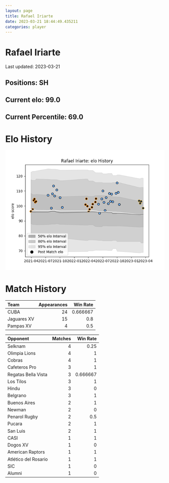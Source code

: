 ```yaml
---  
layout: page  
title: Rafael Iriarte  
date: 2023-03-21 18:44:49.435211  
categories: player  
---
```

# Rafael Iriarte


Last updated: 2023-03-21
## Positions: SH

## Current elo: 99.0

## Current Percentile: 69.0

# Elo History


![elo history](history_RafaelIriarte.png)
# Match History


| Team        |   Appearances |   Win Rate |
|:------------|--------------:|-----------:|
| CUBA        |            24 |   0.666667 |
| Jaguares XV |            15 |   0.8      |
| Pampas XV   |             4 |   0.5      |

| Opponent             |   Matches |   Win Rate |
|:---------------------|----------:|-----------:|
| Selknam              |         4 |   0.25     |
| Olimpia Lions        |         4 |   1        |
| Cobras               |         4 |   1        |
| Cafeteros Pro        |         3 |   1        |
| Regatas Bella Vista  |         3 |   0.666667 |
| Los Tilos            |         3 |   1        |
| Hindu                |         3 |   0        |
| Belgrano             |         3 |   1        |
| Buenos Aires         |         2 |   1        |
| Newman               |         2 |   0        |
| Penarol Rugby        |         2 |   0.5      |
| Pucara               |         2 |   1        |
| San Luis             |         2 |   1        |
| CASI                 |         1 |   1        |
| Dogos XV             |         1 |   0        |
| American Raptors     |         1 |   1        |
| Atlético del Rosario |         1 |   1        |
| SIC                  |         1 |   0        |
| Alumni               |         1 |   0        |